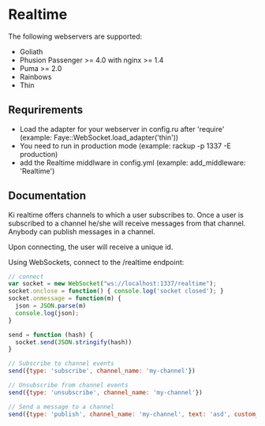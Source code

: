 # Realtime

The following webservers are supported:

* Goliath
* Phusion Passenger >= 4.0 with nginx >= 1.4
* Puma >= 2.0
* Rainbows
* Thin

## Requrirements

* Load the adapter for your webserver in config.ru after 'require' (example: Faye::WebSocket.load_adapter('thin'))
* You need to run in production mode (example: rackup -p 1337 -E production)
* add the Realtime middlware in config.yml (example: add_middleware: 'Realtime')

## Documentation

Ki realtime offers channels to which a user subscribes to. Once a user is subscribed
to a channel he/she will receive messages from that channel. Anybody can publish
messages in a channel.

Upon connecting, the user will receive a unique id.

Using WebSockets, connect to the /realtime endpoint:

```javascript
// connect
var socket = new WebSocket("ws://localhost:1337/realtime");
socket.onclose = function() { console.log('socket closed'); }
socket.onmessage = function(m) {
  json = JSON.parse(m)
  console.log(json);
}

send = function (hash) {
  socket.send(JSON.stringify(hash))
}

// Subscribe to channel events
send({type: 'subscribe', channel_name: 'my-channel'})

// Unsubscribe from channel events
send({type: 'unsubscribe', channel_name: 'my-channel'})

// Send a message to a channel
send({type: 'publish', channel_name: 'my-channel', text: 'asd', custom_attribute: [1, 'text']})
```
